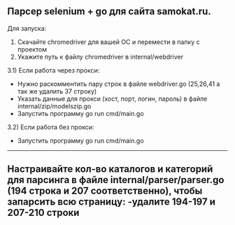 Парсер selenium + go для сайта samokat.ru.
-
Для запуска:
1) Скачайте chromedriver для вашей ОС и перемести в папку с проектом
2) Укажите путь к файлу chromedriver в internal/webdriver

3.1) Если работа через прокси:
  -  Нужно раскомментить пару строк в файле webdriver.go (25,26,41 а так же удалить 37 строку)
  -  Указать данные для прокси (хост, порт, логин, пароль) в файле internal/zip/modelszip.go
  -  Запустить программу go run cmd/main.go
     
3.2) Если работа без прокси:
  - Запустить программу go run cmd/main.go
-----------------------------------------------------------------------------------------------
Настраивайте кол-во каталогов и категорий для парсинга в файле internal/parser/parser.go (194 строка и 207 соответственно), чтобы запарсить всю страницу:
  -удалите 194-197 и 207-210 строки
  - 
    
